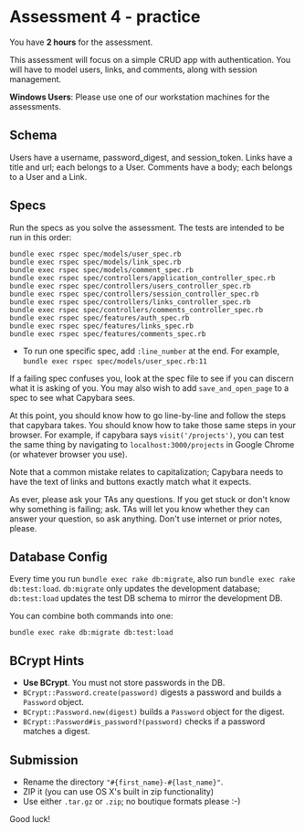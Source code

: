 # Assessment 4 - practice

You have **2 hours** for the assessment.

This assessment will focus on a simple CRUD app with
authentication. You will have to model users, links, and comments, along
with session management.

**Windows Users**: Please use one of our workstation machines for the
assessments.

## Schema

Users have a username, password_digest, and session_token.
Links have a title and url; each belongs to a User.
Comments have a body; each belongs to a User and a Link.

## Specs

Run the specs as you solve the assessment. The tests are intended to
be run in this order:

```
bundle exec rspec spec/models/user_spec.rb
bundle exec rspec spec/models/link_spec.rb
bundle exec rspec spec/models/comment_spec.rb
bundle exec rspec spec/controllers/application_controller_spec.rb
bundle exec rspec spec/controllers/users_controller_spec.rb
bundle exec rspec spec/controllers/session_controller_spec.rb
bundle exec rspec spec/controllers/links_controller_spec.rb
bundle exec rspec spec/controllers/comments_controller_spec.rb
bundle exec rspec spec/features/auth_spec.rb
bundle exec rspec spec/features/links_spec.rb
bundle exec rspec spec/features/comments_spec.rb
```

* To run one specific spec, add `:line_number` at the end.  For example, `bundle exec rspec spec/models/user_spec.rb:11`

If a failing spec confuses you, look at the spec file to see if you
can discern what it is asking of you. You may also wish to add
`save_and_open_page` to a spec to see what Capybara sees.

At this point, you should know how to go line-by-line and follow the steps that capybara takes.  You should know how to take those same steps in your browser.  For example, if capybara says `visit('/projects')`, you can test the same thing by navigating to `localhost:3000/projects` in Google Chrome (or whatever browser you use).

Note that a common mistake relates to capitalization; Capybara needs
to have the text of links and buttons exactly match what it expects.


As ever, please ask your TAs any questions. If you get stuck or don't
know why something is failing; ask. TAs will let you know whether they
can answer your question, so ask anything. Don't use internet or prior
notes, please.

## Database Config

Every time you run `bundle exec rake db:migrate`, also run `bundle
exec rake db:test:load`. `db:migrate` only updates the development
database; `db:test:load` updates the test DB schema to mirror the
development DB.

You can combine both commands into one:

    bundle exec rake db:migrate db:test:load

## BCrypt Hints

* **Use BCrypt**. You must not store passwords in the DB.
* `BCrypt::Password.create(password)` digests a password and builds a
  `Password` object.
* `BCrypt::Password.new(digest)` builds a `Password` object for the
  digest.
* `BCrypt::Password#is_password?(password)` checks if a password
  matches a digest.

## Submission

* Rename the directory `"#{first_name}-#{last_name}"`.
* ZIP it (you can use OS X's built in zip functionality)
* Use either `.tar.gz` or `.zip`; no boutique formats please :-)

Good luck!
